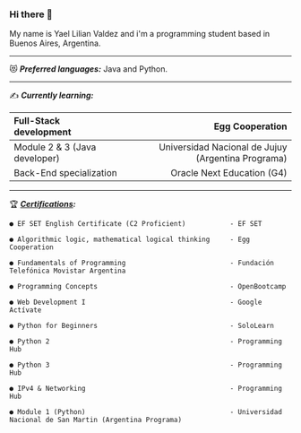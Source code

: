 ### Hi there 👋


My name is Yael Lilian Valdez and i'm a programming student based in Buenos Aires, Argentina.

- - -

:heart_eyes_cat: ***Preferred languages:*** Java and Python.

- - -

:writing_hand: ***Currently learning:***

| Full-Stack development        |                                    Egg Cooperation |
| :---------------------------- | -------------------------------------------------: |
| Module 2 & 3 (Java developer) | Universidad Nacional de Jujuy (Argentina Programa) |
| Back-End specialization       |                         Oracle Next Education (G4) |

- - -

:trophy: ***[Certifications](https://www.linkedin.com/in/valdezyael/details/certifications/):***


    ● EF SET English Certificate (C2 Proficient)           - EF SET       
    
    ● Algorithmic logic, mathematical logical thinking     - Egg Cooperation                                          
    
    ● Fundamentals of Programming                          - Fundación Telefónica Movistar Argentina
        
    ● Programming Concepts                                 - OpenBootcamp
    
    ● Web Development I                                    - Google Actívate
    
    ● Python for Beginners                                 - SoloLearn
    
    ● Python 2                                             - Programming Hub
    
    ● Python 3                                             - Programming Hub
    
    ● IPv4 & Networking                                    - Programming Hub
    
    ● Module 1 (Python)                                    - Universidad Nacional de San Martin (Argentina Programa)
